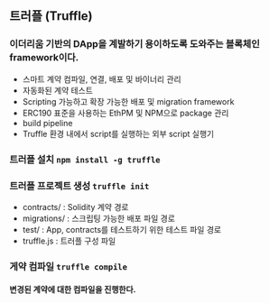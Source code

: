 ## 트러플 (Truffle)

### 이더리움 기반의 DApp을 계발하기 용이하도록 도와주는 블록체인 framework이다.

* 스마트 계약 컴파일, 연결, 배포 및 바이너리 관리
* 자동화된 계약 테스트
* Scripting 가능하고 확장 가능한 배포 및 migration framework
* ERC190 표준을 사용하는 EthPM 및 NPM으로 package 관리
* build pipeline
* Truffle 환경 내에서 script를 실행하는 외부 script 실행기

### 트러플 설치 ``` npm install -g truffle ```

### 트러플 프로젝트 생성  ``` truffle init ```
* contracts/ : Solidity 계약 경로
* migrations/ : 스크립팅 가능한 배포 파일 경로
* test/ : App, contracts를 테스트하기 위한 테스트 파일 경로
* truffle.js : 트러플 구성 파일

### 게약 컴파일 ``` truffle compile ```
#### 변경된 계약에 대한 컴파일을 진행한다.


